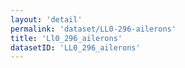 ```yaml
---
layout: 'detail'
permalink: 'dataset/LL0-296-ailerons'
title: 'Ll0_296_ailerons'
datasetID: 'LL0_296_ailerons'
---
```

